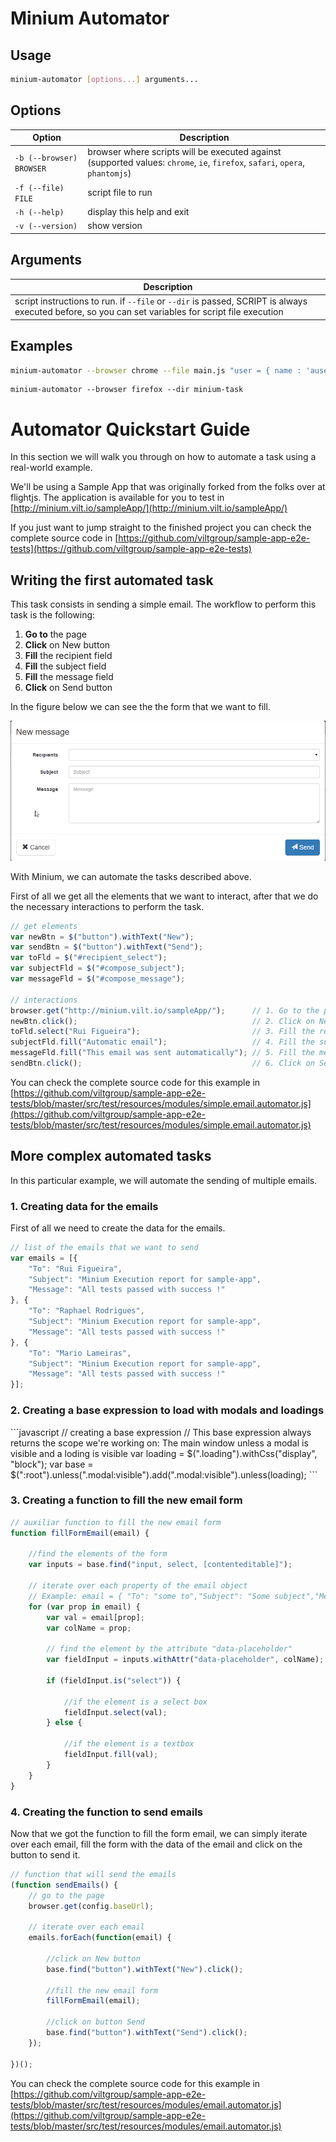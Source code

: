 # Minium Automator

## Usage

```bash
minium-automator [options...] arguments...
```

## Options

| Option                   | Description
| ------------------------ | ----------------------------------------------
| `-b (--browser) BROWSER` | browser where scripts will be executed against                           (supported values: `chrome`, `ie`, `firefox`, `safari`, `opera`, `phantomjs`)
| `-f (--file) FILE`      | script file to run
| `-h (--help)`           | display this help and exit
| `-v (--version)`        | show version

## Arguments

| Description |
| ---------------------------------------------- |
| script instructions to run. if `--file` or `--dir` is passed, SCRIPT is always executed before, so you can set variables for script file execution |

## Examples

```bash
minium-automator --browser chrome --file main.js "user = { name : 'auser', password : 'apassword' }"
```

```
minium-automator --browser firefox --dir minium-task
```

# Automator Quickstart Guide


In this section we will walk you through on how to automate a task using a real-world example.

We'll be using a Sample App that was originally forked from the folks over at flightjs. The application is available for you to test in [http://minium.vilt.io/sampleApp/](http://minium.vilt.io/sampleApp/)

If you just want to jump straight to the finished project you can check the complete source code in [https://github.com/viltgroup/sample-app-e2e-tests](https://github.com/viltgroup/sample-app-e2e-tests)

## Writing the first automated task

This task consists in sending a simple email. The workflow to perform this task is the following:

1. **Go to** the page
2. **Click** on New button
3. **Fill** the recipient field
4. **Fill** the subject field
5. **Fill** the message field
6. **Click** on Send button

In the figure below we can see the the form that we want to fill.

![email-form](img/email-form.png "Email Form")

With Minium, we can automate the tasks described above.

First of all we get all the elements that we want to interact, after that we do the necessary interactions to perform the task.


```javascript
// get elements
var newBtn = $("button").withText("New");
var sendBtn = $("button").withText("Send");
var toFld = $("#recipient_select");
var subjectFld = $("#compose_subject");
var messageFld = $("#compose_message");

// interactions
browser.get("http://minium.vilt.io/sampleApp/"); 	  // 1. Go to the page
newBtn.click();									 	  // 2. Click on New button
toFld.select("Rui Figueira");				     	  // 3. Fill the recipient field
subjectFld.fill("Automatic email");				 	  // 4. Fill the subject field
messageFld.fill("This email was sent automatically"); // 5. Fill the message field
sendBtn.click();									  // 6. Click on Send button
```

You can check the complete source code for this example in   [https://github.com/viltgroup/sample-app-e2e-tests/blob/master/src/test/resources/modules/simple.email.automator.js](https://github.com/viltgroup/sample-app-e2e-tests/blob/master/src/test/resources/modules/simple.email.automator.js)


## More complex automated tasks


In this particular example, we will automate the sending of multiple emails.

<h3> 1. Creating data for the emails </h3>

First of all we need to create the data for the emails.

```javascript
// list of the emails that we want to send
var emails = [{
    "To": "Rui Figueira",
    "Subject": "Minium Execution report for sample-app",
    "Message": "All tests passed with success !"
}, {
    "To": "Raphael Rodrigues",
    "Subject": "Minium Execution report for sample-app",
    "Message": "All tests passed with success !"
}, {
    "To": "Mario Lameiras",
    "Subject": "Minium Execution report for sample-app",
    "Message": "All tests passed with success !"
}];
```

<h3> 2. Creating a base expression to load with modals and loadings </h3>
```javascript
// creating a base expression
// This base expression always returns the scope we're working on: The main window unless a modal is visible and a loding is visible
var loading = $(".loading").withCss("display", "block");
var base = $(":root").unless(".modal:visible").add(".modal:visible").unless(loading);
```
<h3> 3. Creating a function to fill the new email form </h3>


```javascript
// auxiliar function to fill the new email form
function fillFormEmail(email) {

	//find the elements of the form
    var inputs = base.find("input, select, [contenteditable]");

    // iterate over each property of the email object
    // Example: email = { "To": "some to","Subject": "Some subject","Message": "some message"}
    for (var prop in email) {
        var val = email[prop];
        var colName = prop;

        // find the element by the attribute "data-placeholder"
        var fieldInput = inputs.withAttr("data-placeholder", colName);

        if (fieldInput.is("select")) {

        	//if the element is a select box
            fieldInput.select(val);
        } else {

        	//if the element is a textbox
            fieldInput.fill(val);
        }
    }
}
```


<h3> 4. Creating the function to send emails </h3>

Now that we got the function to fill the form email, we can simply iterate over each email, fill the form with the data of the email and click on the button to send it.

```javascript
// function that will send the emails
(function sendEmails() {
    // go to the page
    browser.get(config.baseUrl);

    // iterate over each email
    emails.forEach(function(email) {

    	//click on New button
        base.find("button").withText("New").click();

        //fill the new email form
        fillFormEmail(email);

        //click on button Send
        base.find("button").withText("Send").click();
    });

})();
```

You can check the complete source code for this example in   [https://github.com/viltgroup/sample-app-e2e-tests/blob/master/src/test/resources/modules/email.automator.js](https://github.com/viltgroup/sample-app-e2e-tests/blob/master/src/test/resources/modules/email.automator.js)

